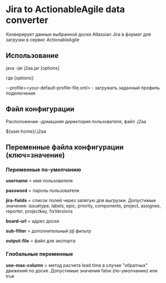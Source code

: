 # Jira to ActionableAgile data converter
Конверирует данные выбранной доски Atlassian Jira в формат 
для загрузки в сервис ActionableAgile

## Использование
java -jar j2aa.jar [options]

где [options]:

--profile=<your-default-profile-file.xml> - загружать заданный профиль подключения

## Файл конфигурации
Расположение -домашняя директория пользователя,
файл .j2aa

${user.home}/.j2aa


## Переменные файла конфигурации (ключ=значение)
### Переменные по-умолчанию
**username** = имя пользователя

**password** = пароль пользователя

**jira-fields** = список полей через запятую для выгрузки. 
Допустимые значения: issuetype, labels, epic, priority, components, project, assignee, reporter, projectkey, fixVersions

**board-url** = адрес доски

**sub-filter** = дополнительный jql фильтр

**output-file** = файл для экспорта

### Глобальные переменные

**use-max-column** = метод расчета lead time в случае "обратных" движений по доске. Допустимые значения false (по-умолчанию) или true